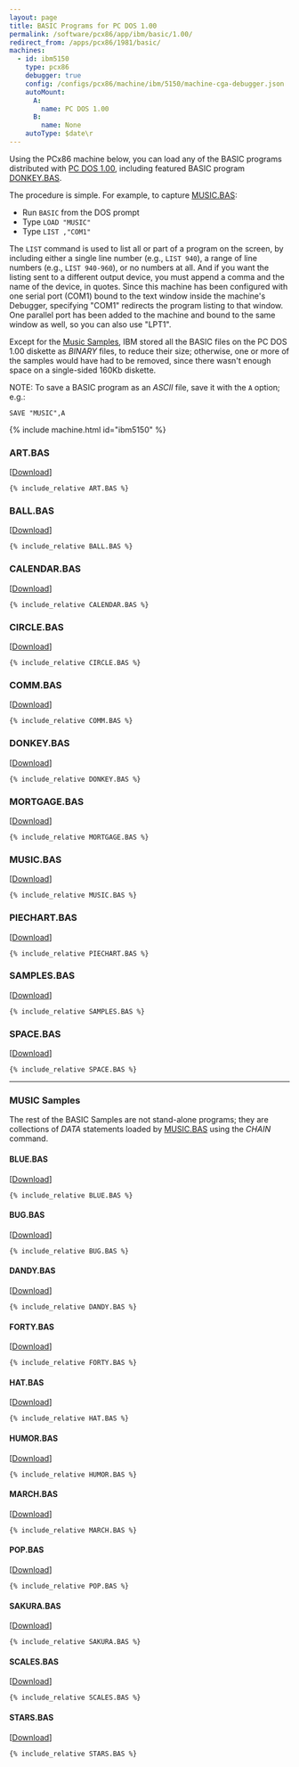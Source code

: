 ```yaml
---
layout: page
title: BASIC Programs for PC DOS 1.00
permalink: /software/pcx86/app/ibm/basic/1.00/
redirect_from: /apps/pcx86/1981/basic/
machines:
  - id: ibm5150
    type: pcx86
    debugger: true
    config: /configs/pcx86/machine/ibm/5150/machine-cga-debugger.json
    autoMount:
      A:
        name: PC DOS 1.00
      B:
        name: None
    autoType: $date\r
---
```


Using the PCx86 machine below, you can load any of the BASIC programs distributed with [PC DOS 1.00](/software/pcx86/sys/dos/ibm/1.00/),
including featured BASIC program [DONKEY.BAS](donkey/).

The procedure is simple.  For example, to capture [MUSIC.BAS](#musicbas):

- Run `BASIC` from the DOS prompt
- Type `LOAD "MUSIC"`
- Type `LIST ,"COM1"`

The `LIST` command is used to list all or part of a program on the screen, by including either a single line number
(e.g., `LIST 940`), a range of line numbers (e.g., `LIST 940-960`), or no numbers at all.  And if you want the listing
sent to a different output device, you must append a comma and the name of the device, in quotes.  Since this machine
has been configured with one serial port (COM1) bound to the text window inside the machine's Debugger,
specifying "COM1" redirects the program listing to that window.  One parallel port has been added to the machine and
bound to the same window as well, so you can also use "LPT1".

Except for the [Music Samples](#music-samples), IBM stored all the BASIC files on the PC DOS 1.00 diskette as *BINARY*
files, to reduce their size; otherwise, one or more of the samples would have had to be removed, since there wasn't
enough space on a single-sided 160Kb diskette.

NOTE: To save a BASIC program as an *ASCII* file, save it with the `A` option; e.g.:

	SAVE "MUSIC",A

{% include machine.html id="ibm5150" %}

### ART.BAS

[[Download](ART.BAS)]

```bas
{% include_relative ART.BAS %}
```

### BALL.BAS

[[Download](BALL.BAS)]

```bas
{% include_relative BALL.BAS %}
```

### CALENDAR.BAS

[[Download](CALENDAR.BAS)]

```bas
{% include_relative CALENDAR.BAS %}
```

### CIRCLE.BAS

[[Download](CIRCLE.BAS)]

```bas
{% include_relative CIRCLE.BAS %}
```

### COMM.BAS

[[Download](COMM.BAS)]

```bas
{% include_relative COMM.BAS %}
```

### DONKEY.BAS

[[Download](DONKEY.BAS)]

```bas
{% include_relative DONKEY.BAS %}
```

### MORTGAGE.BAS

[[Download](MORTGAGE.BAS)]

```bas
{% include_relative MORTGAGE.BAS %}
```

### MUSIC.BAS

[[Download](MUSIC.BAS)]

```bas
{% include_relative MUSIC.BAS %}
```

### PIECHART.BAS

[[Download](PIECHART.BAS)]

```bas
{% include_relative PIECHART.BAS %}
```

### SAMPLES.BAS

[[Download](SAMPLES.BAS)]

```bas
{% include_relative SAMPLES.BAS %}
```

### SPACE.BAS

[[Download](SPACE.BAS)]

```bas
{% include_relative SPACE.BAS %}
```

---

### MUSIC Samples

The rest of the BASIC Samples are not stand-alone programs; they are collections of *DATA* statements loaded
by [MUSIC.BAS](#musicbas) using the *CHAIN* command.

#### BLUE.BAS

[[Download](BLUE.BAS)]

```bas
{% include_relative BLUE.BAS %}
```

#### BUG.BAS

[[Download](BUG.BAS)]

```bas
{% include_relative BUG.BAS %}
```

#### DANDY.BAS

[[Download](DANDY.BAS)]

```bas
{% include_relative DANDY.BAS %}
```

#### FORTY.BAS

[[Download](FORTY.BAS)]

```bas
{% include_relative FORTY.BAS %}
```

#### HAT.BAS

[[Download](HAT.BAS)]

```bas
{% include_relative HAT.BAS %}
```

#### HUMOR.BAS

[[Download](HUMOR.BAS)]

```bas
{% include_relative HUMOR.BAS %}
```

#### MARCH.BAS

[[Download](MARCH.BAS)]

```bas
{% include_relative MARCH.BAS %}
```

#### POP.BAS

[[Download](POP.BAS)]

```bas
{% include_relative POP.BAS %}
```

#### SAKURA.BAS

[[Download](SAKURA.BAS)]

```bas
{% include_relative SAKURA.BAS %}
```

#### SCALES.BAS

[[Download](SCALES.BAS)]

```bas
{% include_relative SCALES.BAS %}
```

#### STARS.BAS

[[Download](STARS.BAS)]

```bas
{% include_relative STARS.BAS %}
```
